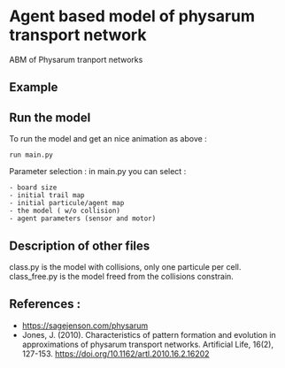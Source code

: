 # Agent based model of physarum transport network

ABM of Physarum tranport networks

## Example

## Run the model

To run the model and get an nice animation as above :

```
run main.py
```

Parameter selection : in main.py you can select :

```
- board size
- initial trail map
- initial particule/agent map
- the model ( w/o collision)
- agent parameters (sensor and motor)
```

## Description of other files

class.py is the model with collisions, only one particule per cell.
class_free.py is the model freed from the collisions constrain.

## References : 

- https://sagejenson.com/physarum
- Jones, J. (2010). Characteristics of pattern formation and evolution in approximations of physarum transport networks. Artificial Life, 16(2), 127-153. https://doi.org/10.1162/artl.2010.16.2.16202
